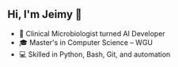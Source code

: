 ## Hi, I'm Jeimy 👋
- 🧪 Clinical Microbiologist turned AI Developer
- 🎓 Master's in Computer Science – WGU
- 💻 Skilled in Python, Bash, Git, and automation


